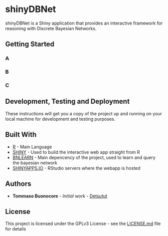 # shinyDBNet

shinyDBNet is a Shiny application that provides an interactive framework for reasoning with Discrete Bayesian Networks.

## Getting Started

### A

### B

### C

## Development, Testing and Deployment

These instructions will get you a copy of the project up and running on your local machine for development and testing purposes. 

## Built With

* [R](https://www.r-project.org/) - Main Language
* [SHINY](https://shiny.rstudio.com/) - Used to build the interactive web app straight from R
* [BNLEARN](https://www.bnlearn.com/) - Main depencency of the project, used to learn and query the bayesian network
* [SHINYAPPS.IO](http://shinyapps.io/) - RStudio servers where the webapp is hosted

## Authors

* **Tommaso Buonocore** - *Initial work* - [Detsutut](https://github.com/detsutut)

## License

This project is licensed under the GPLv3 License - see the [LICENSE.md](LICENSE.md) file for details

